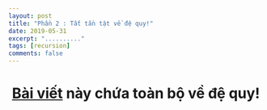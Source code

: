 ```yaml
---
layout: post
title: "Phần 2 : Tất tần tật về đệ quy!"
date: 2019-05-31
excerpt: ".........."
tags: [recursion]
comments: false
---
```


<center> <h1> <b> <a href="https://phanlong2811.github.io/recursion/" target="_blank" title="Toàn bộ về đệ quy từ A -> Z">Bài viết</a> 
này chứa toàn bộ về đệ quy! </b> <h1>

